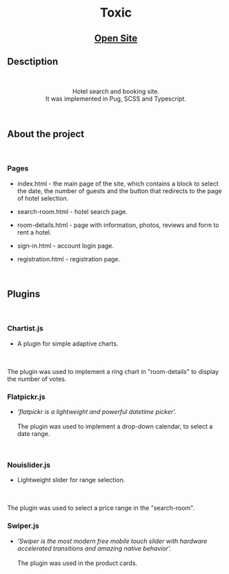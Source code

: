 <h1 align="center">Toxic</h1>
<h2 align="center">

[Open Site](https://whostolemysleep.github.io/Toxic/)

</h2>

## Desctiption

<br>
<p align="center">
Hotel search and booking site.
<br>
It was implemented in Pug, SCSS and Typescript.
</p>

<br>

## About the project

<br>

### Pages
- index.html - the main page of the site, which contains a block to select the date, the number of guests and the button that redirects to the page of hotel selection.

- search-room.html - hotel search page.

- room-details.html - page with information, photos, reviews and form to rent a hotel.

- sign-in.html - account login page.

- registration.html - registration page. 

<br>

## Plugins

<br>

### Chartist.js
- A plugin for simple adaptive charts.
<br> 
<br>
The plugin was used to implement a ring chart in "room-details" to display the number of votes.

<br>

### Flatpickr.js
- <p><span style='font-style: italic'>'flatpickr is a lightweight and powerful datetime picker'.</span><br><br>The plugin was used to implement a drop-down calendar, to select a date range.</p> 


<br>

### Nouislider.js
- Lightweight slider for range selection.
<br> 
<br>
The plugin was used to select a price range in the "search-room".

<br>

### Swiper.js
- </p><span style='font-style: italic'>'Swiper is the most modern free mobile touch slider with hardware accelerated transitions and amazing native behavior'.</span><br><br>The plugin was used in the product cards.<p>
